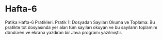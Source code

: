 # Hafta-6
Patika Hafta-6 Pratikleri.
Pratik 1: Dosyadan Sayıları Okuma ve Toplama:
Bu pratikte txt dosyasında yer alan tüm sayıları okuyan ve bu sayıların toplamını döndüren ve ekrana yazdıran bir Java programı yazılmıştır. 
